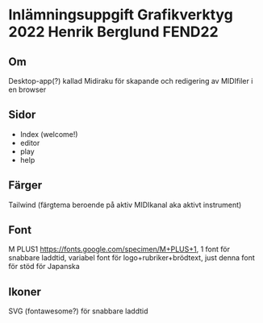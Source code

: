 # Inlämningsuppgift Grafikverktyg 2022 Henrik Berglund FEND22

## Om
Desktop-app(?) kallad Midiraku för skapande och redigering av MIDIfiler i en browser 

## Sidor
- Index (welcome!)
- editor
- play
- help

## Färger 
Tailwind (färgtema beroende på aktiv MIDIkanal aka aktivt instrument)

## Font
M PLUS1 https://fonts.google.com/specimen/M+PLUS+1, 1 font för snabbare laddtid, variabel font för logo+rubriker+brödtext, just denna font för stöd för Japanska

## Ikoner
SVG (fontawesome?) för snabbare laddtid